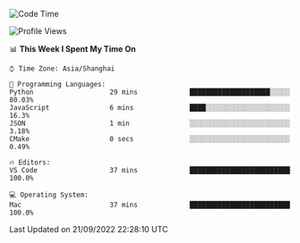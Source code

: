 <!--START_SECTION:waka-->
![Code Time](http://img.shields.io/badge/Code%20Time-451%20hrs%207%20mins-blue)

![Profile Views](http://img.shields.io/badge/Profile%20Views-0-blue)

📊 **This Week I Spent My Time On** 

```text
⌚︎ Time Zone: Asia/Shanghai

💬 Programming Languages: 
Python                   29 mins             ████████████████████░░░░░   80.03% 
JavaScript               6 mins              ████░░░░░░░░░░░░░░░░░░░░░   16.3% 
JSON                     1 min               ░░░░░░░░░░░░░░░░░░░░░░░░░   3.18% 
CMake                    0 secs              ░░░░░░░░░░░░░░░░░░░░░░░░░   0.49%

🔥 Editors: 
VS Code                  37 mins             █████████████████████████   100.0%

💻 Operating System: 
Mac                      37 mins             █████████████████████████   100.0%

```


 Last Updated on 21/09/2022 22:28:10 UTC
<!--END_SECTION:waka-->